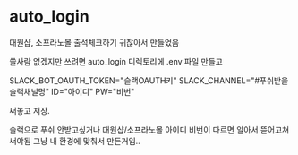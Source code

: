 # auto_login
대원샵, 소프라노몰 출석체크하기 귀찮아서 만들었음

쓸사람 없겠지만 쓰려면 auto_login 디렉토리에 .env 파일 만들고

SLACK_BOT_OAUTH_TOKEN="슬랙OAUTH키"
SLACK_CHANNEL="#푸쉬받을슬랙채널명"
ID="아이디"
PW="비번"

써놓고 저장.

슬랙으로 푸쉬 안받고싶거나 대원샵/소프라노몰 아이디 비번이 다르면 알아서 뜯어고쳐 써야됨
그냥 내 환경에 맞춰서 만든거임..
